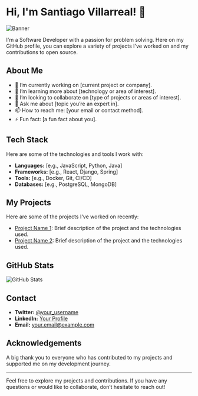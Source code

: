 # Hi, I'm Santiago Villarreal! 👋

![Banner](path/to/your/banner.png) <!-- Replace this with the path to your banner image -->

I'm a Software Developer with a passion for problem solving. Here on my GitHub profile, you can explore a variety of projects I've worked on and my contributions to open source.

## About Me

- 🔭 I’m currently working on [current project or company].
- 🌱 I’m learning more about [technology or area of interest].
- 👯 I’m looking to collaborate on [type of projects or areas of interest].
- 💬 Ask me about [topic you’re an expert in].
- 📫 How to reach me: [your email or contact method].
- ⚡ Fun fact: [a fun fact about you].

## Tech Stack

Here are some of the technologies and tools I work with:

- **Languages:** [e.g., JavaScript, Python, Java]
- **Frameworks:** [e.g., React, Django, Spring]
- **Tools:** [e.g., Docker, Git, CI/CD]
- **Databases:** [e.g., PostgreSQL, MongoDB]

## My Projects

Here are some of the projects I've worked on recently:

- [Project Name 1](link-to-your-repo): Brief description of the project and the technologies used.
- [Project Name 2](link-to-your-repo): Brief description of the project and the technologies used.

## GitHub Stats

![GitHub Stats](https://github-readme-stats.vercel.app/api?username=villarley&show_icons=true&hide_title=true&hide=prs&count_private=true&hide_border=true&theme=radical) <!-- Replace `your_username` with your GitHub username -->

## Contact

- **Twitter:** [@your_username](https://twitter.com/your_username)
- **LinkedIn:** [Your Profile](https://linkedin.com/in/your-profile)
- **Email:** [your.email@example.com](mailto:your.email@example.com)

## Acknowledgements

A big thank you to everyone who has contributed to my projects and supported me on my development journey. 

---

Feel free to explore my projects and contributions. If you have any questions or would like to collaborate, don’t hesitate to reach out!

